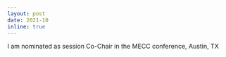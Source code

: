 ```yaml
---
layout: post
date: 2021-10 
inline: true
---
```


I am nominated as session Co-Chair in the MECC conference, Austin, TX
